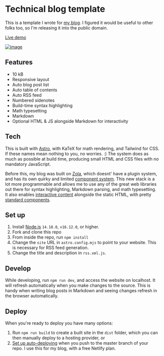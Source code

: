 # Technical blog template

This is a template I wrote for [my blog](https://apoorvaj.io). I figured it would be useful to other folks too, so I'm releasing it into the public domain.

[Live demo](https://main--technical-blog-template.netlify.app/post-1/)

<a href="https://main--technical-blog-template.netlify.app/post-1/">![image](https://user-images.githubusercontent.com/2312221/191051841-7bfb2a2c-8773-4f14-8f13-247397ff4d19.png)</a>

## Features

- 10 kB
- Responsive layout
- Auto blog post list
- Auto table of contents
- Auto RSS feed
- Numbered sidenotes
- Build-time syntax highlighting
- Math typesetting
- Markdown
- Optional HTML & JS alongside Markdown for interactivity

## Tech

This is built with [Astro](https://astro.build/), with KaTeX for math rendering, and Tailwind for CSS. If these names mean nothing to you, no worries. :) The system does as much as possible at build time, producing small HTML and CSS files with no mandatory JavaScript.

Before this, my blog was built on [Zola](https://www.getzola.org/), which doesnt' have a plugin system, and has its own quirky and limited [component system](https://www.getzola.org/documentation/content/shortcodes/). This new stack is a lot more programmable and allows me to use any of the great web libraries out there for syntax highlighting, Markdown parsing, and math typesetting. It also enables [interactive content](https://docs.astro.build/en/concepts/islands/) alongside the static HTML, with pretty [standard components](https://docs.astro.build/en/core-concepts/framework-components/).

## Set up

1. Install [Node.js](https://nodejs.org/en/download/) `14.18.0`, `v16.12.0`, or higher.
2. Fork and clone this repo
3. From inside the repo, run `npm install`
4. Change the `site` URL in `astro.config.mjs` to point to your website. This is necessary for RSS feed generation.
5. Change the title and description in `rss.xml.js`.

## Develop

While developing, run `npm run dev`, and access the website on localhost. It will refresh automatically when you make changes to the source. This is handy when writing blog posts in Markdown and seeing changes refresh in the browser automatically.

## Deploy

When you're ready to deploy you have many options:
1. Run `npm run build` to create a built site in the `dist` folder, which you can then manually deploy to a hosting provider, or
2. [Set up auto-deploying](https://docs.astro.build/en/guides/deploy/) when you push to the master branch of your repo. I use this for my blog, with a free Netlify plan.

